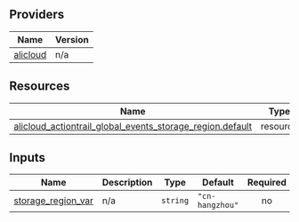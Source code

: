 <!-- BEGIN_TF_DOCS -->
## Providers

| Name | Version |
|------|---------|
| <a name="provider_alicloud"></a> [alicloud](#provider\_alicloud) | n/a |

## Resources

| Name | Type |
|------|------|
| [alicloud_actiontrail_global_events_storage_region.default](https://registry.terraform.io/providers/hashicorp/alicloud/latest/docs/resources/actiontrail_global_events_storage_region) | resource |

## Inputs

| Name | Description | Type | Default | Required |
|------|-------------|------|---------|:--------:|
| <a name="input_storage_region_var"></a> [storage\_region\_var](#input\_storage\_region\_var) | n/a | `string` | `"cn-hangzhou"` | no |
<!-- END_TF_DOCS -->    